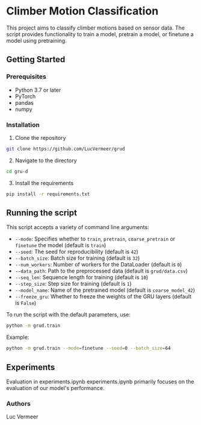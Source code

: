 # Climber Motion Classification

This project aims to classify climber motions based on sensor data. The script provides functionality to train a model, pretrain a model, or finetune a model using pretraining.

## Getting Started

### Prerequisites

- Python 3.7 or later
- PyTorch
- pandas
- numpy

### Installation

1. Clone the repository

```bash
git clone https://github.com/LucVermeer/grud
```

2. Navigate to the directory

```bash
cd gru-d 
```

3. Install the requirements

```bash
pip install -r requirements.txt
```

## Running the script

This script accepts a variety of command line arguments:

- `--mode`: Specifies whether to `train`, `pretrain`, `coarse_pretrain` or `finetune` the model (default is `train`)
- `--seed`: The seed for reproducibility (default is `42`)
- `--batch_size`: Batch size for training (default is `32`)
- `--num_workers`: Number of workers for the DataLoader (default is `0`)
- `--data_path`: Path to the preprocessed data (default is `grud/data.csv`)
- `--seq_len`: Sequence length for training (default is `10`)
- `--step_size`: Step size for training (default is `1`)
- `--model_name`: Name of the pretrained model (default is `coarse_model_42`)
- `--freeze_gru`: Whether to freeze the weights of the GRU layers (default is `False`)

To run the script with the default parameters, use:

```bash
python -m grud.train
```
Example:

```bash
python -m grud.train --mode=finetune --seed=0 --batch_size=64
```

## Experiments

Evaluation in experiments.ipynb
experiments.ipynb primarily focuses on the evaluation of our model's performance.

### Authors
Luc Vermeer
